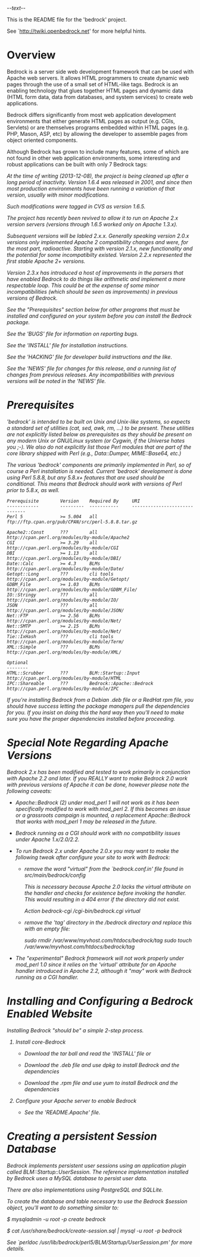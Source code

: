 -*-text-*-

This is the README file for the 'bedrock' project.

See `http://twiki.openbedrock.net' for more helpful hints.

Overview
========

Bedrock is a server side web development framework that can be used
with Apache web servers. It allows HTML programmers to create dynamic
web pages through the use of a small set of HTML-like tags. Bedrock is
an enabling technology that glues together HTML pages and dynamic data
(HTML form data, data from databases, and system services) to create
web applications.

Bedrock differs significantly from most web application development
environments that either generate HTML pages as output (e.g. CGIs,
Servlets) or are themselves programs embedded within HTML pages
(e.g. PHP, Mason, ASP, etc) by allowing the developer to assemble
pages from object oriented components.

Although Bedrock has grown to include many features, some of which are
not found in other web application environments, some interesting and
robust applications can be built with only 7 Bedrock tags:

  <if>
  <null>
  <var>
  <sqlselect>
  <sql>
  <sqlconnect>
  <foreach>

At the time of writing (2013-12-08), the project is being cleaned up
after a long period of inactivity. Version 1.6.4 was released in 2001,
and since then most production environments have been running a
variation of that version, usually with minor modifications.

Such modifications were tagged in CVS as version 1.6.5.

The project has recently been revived to allow it to run on Apache 2.x
version servers (versions through 1.6.5 worked only on Apache 1.3.x).

Subsequent versions will be labled 2.x.x.  Generally speaking version
2.0.x versions only implemented Apache 2 compatibility changes and
were, for the most part, radioactive.  Starting with version 2.1.x,
new functionality and the potential for some incompatibilty existed.
Version 2.2.x represented the first stable Apache 2+ versions.

Version 2.3.x has introduced a host of improvements in the parsers
that have enabled Bedrock to do things like arithmetic and implement a
more respectable <while> loop.  This could be at the expense of some
minor incompatibilities (which should be seen as improvements) in
previous versions of Bedrock.

See the "Prerequisites" section below for other programs that must be
installed and configured on your system before you can install the Bedrock
package.

See the 'BUGS' file for information on reporting bugs.

See the 'INSTALL' file for installation instructions.

See the 'HACKING' file for developer build instructions and the like.

See the 'NEWS' file for changes for this release, and a running list of
changes from previous releases. Any incompatibilities with previous versions
will be noted in the 'NEWS' file.


Prerequisites
=============

'bedrock' is intended to be built on Unix and Unix-like systems, so expects a
standard set of utilities (cat, sed, awk, rm, ...) to be present. These
utilities are not explicitly listed below as prerequisites as they should be
present on any modern Unix or GNU/Linux system (or Cygwin, if the Universe
hates you ;-). We also do not explicitly list those Perl modules that are part
of the core library shipped with Perl (e.g., Data::Dumper, MIME::Base64, etc.)

The various 'bedrock' components are primarily implemented in Perl, so of
course a Perl installation is needed. Current 'bedrock' development is done
using Perl 5.8.8, but any 5.8.x+ features that are used should be
conditional. This means that Bedrock should work with versions of Perl prior
to 5.8.x, as well.

    Prerequisite        Version    Required By     URI
    ------------        ---------  -----------     ------------------------------
    Perl 5              >= 5.004   all             ftp://ftp.cpan.org/pub/CPAN/src/perl-5.8.8.tar.gz

    Apache2::Const      ???        all             http://cpan.perl.org/modules/by-module/Apache2
    CGI                 >= 3.29    all             http://cpan.perl.org/modules/by-module/CGI
    DBI                 >= 1.13    all             http://cpan.perl.org/modules/by-module/DBI/
    Date::Calc          >= 4.3     BLMs            http://cpan.perl.org/modules/by-module/Date/
    Getopt::Long        ???        cli tools       http://cpan.perl.org/modules/by-module/Getopt/
    GDBM_File           >= 1.03    BLMs            http://cpan.perl.org/modules/by-module/GDBM_File/
    IO::Stringy         ???        all             http://cpan.perl.org/modules/by-module/IO/
    JSON                ???        all             http://cpan.perl.org/modules/by-module/JSON/
    Net::FTP            >= 2.56    BLMs            http://cpan.perl.org/modules/by-module/Net/
    Net::SMTP           >= 2.15    BLMs            http://cpan.perl.org/modules/by-module/Net/
    Tie::IxHash         ???        cli tools       http://cpan.perl.org/modules/by-module/Term/
    XML::Simple         ???        BLMs            http://cpan.perl.org/modules/by-module/XML/

    Optional
    --------            
    HTML::Scrubber      ???        BLM::Startup::Input  http://cpan.perl.org/modules/by-module/HTML
    IPC::Shareable      ???        Bedrock::Apache::Bedrock http://cpan.perl.org/modules/by-module/IPC

If you're installing Bedrock from a Debian .deb file or a RedHat rpm
file, you should have success letting the package managers pull the
dependencies for you.  If you insist on doing this the hard way then
you'll need to make sure you have the proper dependencies installed
before proceeding.


Special Note Regarding Apache Versions
======================================

Bedrock 2.x has been modified and tested to work primarily in
conjunction with Apache 2.2 and later.  If you REALLY want to make
Bedrock 2.0 work with previous versions of Apache it can be done,
however please note the following caveats:

  - Apache::Bedrock (2) under mod_perl 1 will not work as it has been
    specifically modified to work with mod_perl 2.  If this becomes an
    issue or a grassroots campaign is mounted, a replacement
    Apache::Bedrock that works with mod_perl 1 may be released in the
    future.

  - Bedrock running as a CGI should work with no compatibility issues
    under Apache 1.x/2.0/2.2.

  - To run Bedrock 2.x under Apache 2.0.x you may want to make the
    following tweak after configure your site to work with Bedrock:

    + remove the word "virtual" from the `bedrock.conf.in' file
      found in src/main/bedrock/config

      This is necessary because Apache 2.0 lacks the virtual attribute
      on the handler and checks for existence before invoking the
      handler.  This would resulting in a 404 error if the directory
      did not exist.

      Action        bedrock-cgi /cgi-bin/bedrock.cgi virtual

    + remove the 'tag' directory in the /bedrock directory and
      replace this with an empty file:

      sudo rmdir /var/www/myvhost.com/htdocs/bedrock/tag
      sudo touch /var/www/myvhost.com/htdocs/bedrock/tag


  - The "experimental" Bedrock framework will not work properly under
    mod_perl 1.0 since it relies on the 'virtual' attribute for an
    Apache handler introduced in Apache 2.2, although it "may" work
    with Bedrock running as a CGI handler.


Installing and Configuring a Bedrock Enabled Website
====================================================

Installing Bedrock "should be" a simple 2-step process.

1. Install core-Bedrock

   - Download the tar ball and read the 'INSTALL' file or

   - Download the .deb file and use dpkg to install Bedrock and the dependencies

   - Download the .rpm file and use yum to install Bedrock and the
     dependencies

2. Configure your Apache server to enable Bedrock

   - See the 'README.Apache' file.


Creating a persistent Session Database
======================================

Bedrock implements persistent user sessions using an application
plugin called BLM::Startup::UserSession.  The reference implementation
installed by Bedrock uses a MySQL database to persist user data.

There are also implementations using PostgreSQL and SQLLite.

To create the database and table necessary to use the Bedrock $session
object, you'll want to do something similar to:

  $ mysqladmin -u root -p create bedrock

  $ cat /usr/share/bedrock/create-session.sql | mysql -u root -p bedrock 

See `perldoc /usr/lib/bedrock/perl5/BLM/Startup/UserSession.pm' for
more details.
